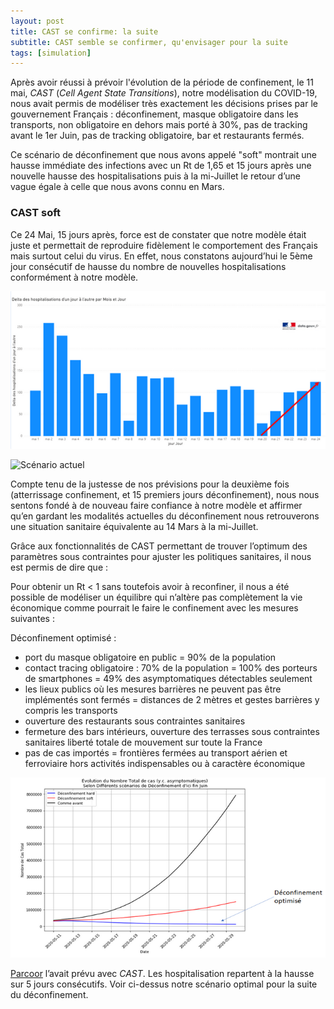 ```yaml
---
layout: post
title: CAST se confirme: la suite
subtitle: CAST semble se confirmer, qu'envisager pour la suite
tags: [simulation]
---
```


Après avoir réussi à prévoir l'évolution de la période de confinement, le 11 mai, *CAST* (*Cell Agent State Transitions*), notre modélisation du COVID-19, nous avait permis de modéliser très exactement les décisions prises par le gouvernement Français : déconfinement, masque obligatoire dans les transports, non obligatoire en dehors mais porté à 30%, pas de tracking avant le 1er Juin, pas de tracking obligatoire, bar et restaurants fermés. 

Ce scénario  de déconfinement que nous avons appelé "soft" montrait une hausse immédiate des infections avec un Rt de 1,65 et 15 jours après une nouvelle hausse des hospitalisations puis à la mi-Juillet le retour d’une vague égale à celle que nous avons connu en Mars.

### CAST soft
Ce 24 Mai, 15 jours après, force est de constater que notre modèle était juste et permettait de reproduire fidèlement le comportement des Français mais surtout celui du virus. En effet, nous constatons aujourd’hui  le 5ème jour consécutif de hausse du nombre de nouvelles hospitalisations conformément à notre modèle.

![Évolution 5 derniers jours](/img/last-evolution.png?raw=true "Évolution des hospitalisations du 19 au 24 Mai")

![Scénario actuel](/img/scenario-actuel.png?raw=true "Scénario actuel selon CAST")


Compte tenu de la justesse de nos prévisions pour la deuxième fois (atterrissage confinement, et 15 premiers jours déconfinement), nous nous sentons fondé à de nouveau faire confiance à notre modèle et affirmer qu’en gardant les modalités actuelles du déconfinement nous retrouverons une situation sanitaire équivalente au 14 Mars à la mi-Juillet.

Grâce aux fonctionnalités de CAST permettant de trouver l’optimum des paramètres sous contraintes pour ajuster les politiques sanitaires, il nous est permis de dire que :

Pour obtenir un Rt < 1 sans toutefois avoir à reconfiner, il nous a été possible de modéliser un équilibre qui n’altère pas complètement la vie économique comme pourrait le faire le confinement avec les mesures suivantes :

Déconfinement optimisé :

* port du masque obligatoire en public =  90% de la population
* contact tracing obligatoire :  70% de la population = 100% des porteurs de smartphones = 49% des asymptomatiques détectables seulement
* les lieux publics où les mesures barrières ne peuvent pas être implémentés sont fermés = distances de 2 mètres et gestes barrières y compris les transports
* ouverture des restaurants sous contraintes sanitaires
* fermeture des bars intérieurs, ouverture des terrasses sous contraintes sanitaires
liberté totale de mouvement sur toute la France
* pas de cas importés = frontières fermées au transport aérien et ferroviaire hors activités indispensables ou à caractère économique

![Déconfinement optimisé](/img/deconfinement-optimise.png?raw=true "Évolution des hospitalisations du 19 au 24 Mai")

[Parcoor](https://parcoor.com) l’avait prévu avec *CAST*. Les hospitalisation repartent à la hausse sur 5 jours consécutifs. Voir ci-dessus notre scénario optimal pour la suite du déconfinement.

